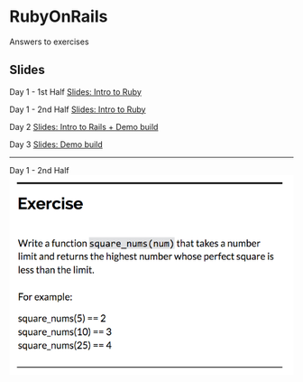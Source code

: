 # RubyOnRails
Answers to exercises

## Slides
Day 1 - 1st Half
[Slides: Intro to Ruby](https://goo.gl/IS4alp)

Day 1 - 2nd Half
[Slides: Intro to Ruby](https://goo.gl/UOsdiZ)

Day 2
[Slides: Intro to Rails + Demo build](https://goo.gl/BvqsTl)

Day 3
[Slides: Demo build](https://goo.gl/MPctup)


-----


Day 1 - 2nd Half
![Exercise1](/Day1-2ndHalf/img/ex1-squareroot.png)

